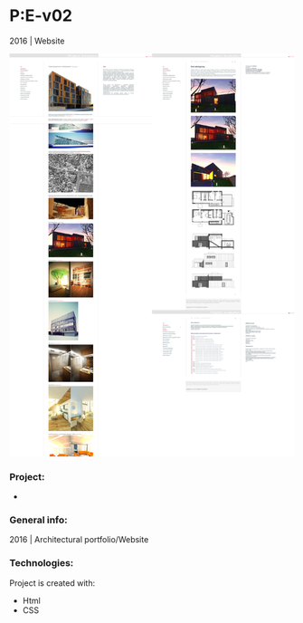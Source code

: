 # P:E-v02
2016 | Website

![preview](./images-view/preview.png)
### Project:
-

### General info:
2016 | Architectural portfolio/Website
	
### Technologies:
Project is created with:
* Html
* CSS
